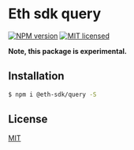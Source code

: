 # Eth sdk query

[![NPM version][npm-image]][npm-url]
[![MIT licensed][license-image]][license-url]

**Note, this package is experimental.**

## Installation

```bash
$ npm i @eth-sdk/query -S
```

## License

[MIT][license-url]

[npm-image]: https://badge.fury.io/js/%40eth-sdk%2Fquery.svg
[npm-url]: https://npmjs.org/package/@eth-sdk/query
[license-image]: https://img.shields.io/badge/license-MIT-blue.svg
[license-url]: ./LICENSE
